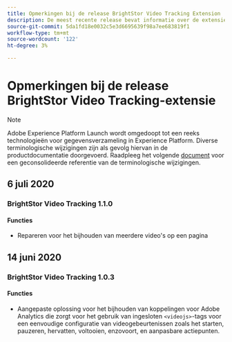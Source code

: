```yaml
---
title: Opmerkingen bij de release BrightStor Video Tracking Extension
description: De meest recente release bevat informatie over de extensie van de tag BrightStor Video Tracking in Adobe Experience Platform.
source-git-commit: 5da1fd18e0032c5e3d6695639f98a7ee683819f1
workflow-type: tm+mt
source-wordcount: '122'
ht-degree: 3%

---
```


# Opmerkingen bij de release BrightStor Video Tracking-extensie

>[!NOTE]
>
>Adobe Experience Platform Launch wordt omgedoopt tot een reeks technologieën voor gegevensverzameling in Experience Platform. Diverse terminologische wijzigingen zijn als gevolg hiervan in de productdocumentatie doorgevoerd. Raadpleeg het volgende [document](../../../term-updates.md) voor een geconsolideerde referentie van de terminologische wijzigingen.

## 6 juli 2020

### BrightStor Video Tracking 1.1.0

#### Functies

* Repareren voor het bijhouden van meerdere video&#39;s op een pagina

## 14 juni 2020

### BrightStor Video Tracking 1.0.3

#### Functies

* Aangepaste oplossing voor het bijhouden van koppelingen voor Adobe Analytics die zorgt voor het gebruik van ingesloten `<videojs>`-tags voor een eenvoudige configuratie van videogebeurtenissen zoals het starten, pauzeren, hervatten, voltooien, enzovoort, en aanpasbare actiepunten.
